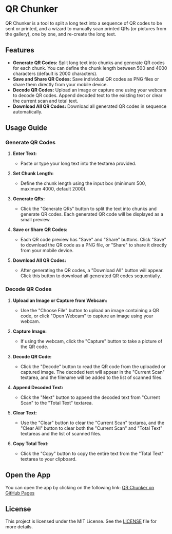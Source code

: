 # QR Chunker

QR Chunker is a tool to split a long text into a sequence of QR codes to be sent or printed, and a wizard to manually scan printed QRs (or pictures from the gallery), one by one, and re-create the long text.

## Features

- **Generate QR Codes:** Split long text into chunks and generate QR codes for each chunk. You can define the chunk length between 500 and 4000 characters (default is 2000 characters).
- **Save and Share QR Codes:** Save individual QR codes as PNG files or share them directly from your mobile device.
- **Decode QR Codes:** Upload an image or capture one using your webcam to decode QR codes. Append decoded text to the existing text or clear the current scan and total text.
- **Download All QR Codes:** Download all generated QR codes in sequence automatically.

## Usage Guide

### Generate QR Codes

1. **Enter Text:**
   - Paste or type your long text into the textarea provided.

2. **Set Chunk Length:**
   - Define the chunk length using the input box (minimum 500, maximum 4000, default 2000).

3. **Generate QRs:**
   - Click the "Generate QRs" button to split the text into chunks and generate QR codes. Each generated QR code will be displayed as a small preview.

4. **Save or Share QR Codes:**
   - Each QR code preview has "Save" and "Share" buttons. Click "Save" to download the QR code as a PNG file, or "Share" to share it directly from your mobile device.

5. **Download All QR Codes:**
   - After generating the QR codes, a "Download All" button will appear. Click this button to download all generated QR codes sequentially.

### Decode QR Codes

1. **Upload an Image or Capture from Webcam:**
   - Use the "Choose File" button to upload an image containing a QR code, or click "Open Webcam" to capture an image using your webcam.

2. **Capture Image:**
   - If using the webcam, click the "Capture" button to take a picture of the QR code.

3. **Decode QR Code:**
   - Click the "Decode" button to read the QR code from the uploaded or captured image. The decoded text will appear in the "Current Scan" textarea, and the filename will be added to the list of scanned files.

4. **Append Decoded Text:**
   - Click the "Next" button to append the decoded text from "Current Scan" to the "Total Text" textarea.

5. **Clear Text:**
   - Use the "Clear" button to clear the "Current Scan" textarea, and the "Clear All" button to clear both the "Current Scan" and "Total Text" textareas and the list of scanned files.

6. **Copy Total Text:**
   - Click the "Copy" button to copy the entire text from the "Total Text" textarea to your clipboard.

## Open the App

You can open the app by clicking on the following link: [QR Chunker on GitHub Pages](https://n3me5is-git.github.io/qr-chunker/)

## License

This project is licensed under the MIT License. See the [LICENSE](LICENSE) file for more details.
